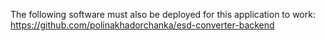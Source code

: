 The following software must also be deployed for this application to work: https://github.com/polinakhadorchanka/esd-converter-backend
